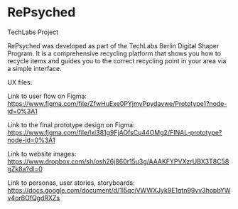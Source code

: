 # RePsyched
TechLabs Project

RePsyched was developed as part of the TechLabs Berlin Digital Shaper Program. It is a comprehensive recycling platform that shows you how to recycle items and guides you to the correct recycling point in your area via a simple interface.

UX files:

Link to user flow on Figma: https://www.figma.com/file/ZfwHuExe0PYjmyPpydavwe/Prototype1?node-id=0%3A1

Link to the final prototype design on Figma: https://www.figma.com/file/lxi381g9FjAOfsCu44OMg2/FINAL-prototype?node-id=0%3A1

Link to website images: https://www.dropbox.com/sh/osh26j860r15u3g/AAAKFYPVXzrUBX3T8C58gZk8a?dl=0

Link to personas, user stories, storyboards: https://docs.google.com/document/d/1l5qcjVWWXJyk9E1qtn99vv3hopbYWv4or6OfQgdRXZs
